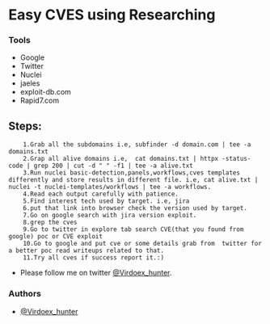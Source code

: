 # Easy CVES using Researching
  
### Tools
* Google
* Twitter
* Nuclei
* jaeles
* exploit-db.com
* Rapid7.com
  
## Steps:
```
    1.Grab all the subdomains i.e, subfinder -d domain.com | tee -a domains.txt
    2.Grap all alive domains i.e,  cat domains.txt | httpx -status-code | grep 200 | cut -d " " -f1 | tee -a alive.txt
    3.Run nuclei basic-detection,panels,workflows,cves templates differently and store results in different file. i.e, cat alive.txt | nuclei -t nuclei-templates/workflows | tee -a workflows.
    4.Read each output carefully with patience.
    5.Find interest tech used by target. i.e, jira
    6.put that link into browser check the version used by target.
    7.Go on google search with jira version exploit.
    8.grep the cves
    9.Go to twitter in explore tab search CVE(that you found from google) poc or CVE exploit
    10.Go to google and put cve or some details grab from  twitter for a better poc read writeups related to that.
    11.Try all cves if success report it.:)
 ```   
 * Please follow me on twitter [@Virdoex_hunter](https://twitter.com/Virdoex_hunter).

### Authors
* [@Virdoex_hunter](https://twitter.com/Virdoex_hunter)
    
    
    
